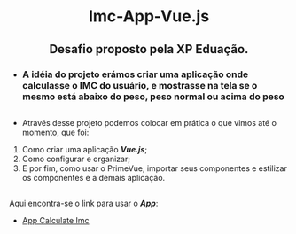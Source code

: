 <h1 align="center">Imc-App-Vue.js </h1>
<h2 align="center">Desafio proposto pela XP Eduação.</h2>

* <h3>A idéia do projeto erámos criar uma aplicação onde calculasse o IMC do usuário, e mostrasse na tela se o mesmo está abaixo do peso, peso normal ou acima do peso</h3>

##

* Através desse projeto podemos colocar em prática o que vimos até o momento, que foi:
1. Como criar uma aplicação **_Vue.js_**;
2. Como configurar e organizar;
3. E por fim, como usar o PrimeVue, importar seus componentes e estilizar os componentes e a demais aplicação.

##

Aqui encontra-se o link para usar o **_App_**:
* <a href="https://imc-app-topaz.vercel.app/">App Calculate Imc</a>
